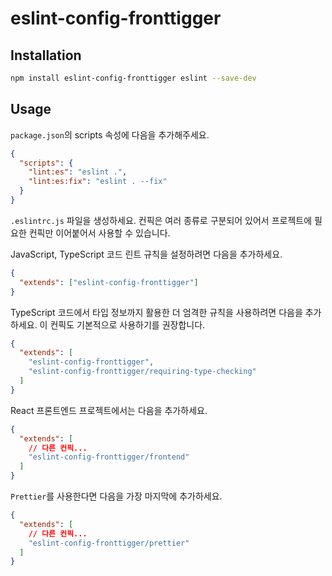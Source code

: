 # eslint-config-fronttigger

## Installation

```bash
npm install eslint-config-fronttigger eslint --save-dev
```

## Usage

`package.json`의 scripts 속성에 다음을 추가해주세요.

```json
{
  "scripts": {
    "lint:es": "eslint .",
    "lint:es:fix": "eslint . --fix"
  }
}
```

`.eslintrc.js` 파일을 생성하세요. 컨픽은 여러 종류로 구분되어 있어서 프로젝트에 필요한 컨픽만 이어붙어서 사용할 수 있습니다.

JavaScript, TypeScript 코드 린트 규칙을 설정하려면 다음을 추가하세요.

```json
{
  "extends": ["eslint-config-fronttigger"]
}
```

TypeScript 코드에서 타입 정보까지 활용한 더 엄격한 규칙을 사용하려면 다음을 추가하세요. 이 컨픽도 기본적으로 사용하기를 권장합니다.

```json
{
  "extends": [
    "eslint-config-fronttigger",
    "eslint-config-fronttigger/requiring-type-checking"
  ]
}
```

React 프론트엔드 프로젝트에서는 다음을 추가하세요.

```json
{
  "extends": [
    // 다른 컨픽...
    "eslint-config-fronttigger/frontend"
  ]
}
```

`Prettier`를 사용한다면 다음을 가장 마지막에 추가하세요.

```json
{
  "extends": [
    // 다른 컨픽...
    "eslint-config-fronttigger/prettier"
  ]
}
```
